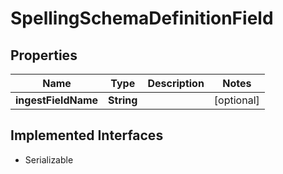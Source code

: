 

# SpellingSchemaDefinitionField


## Properties

| Name | Type | Description | Notes |
|------------ | ------------- | ------------- | -------------|
|**ingestFieldName** | **String** |  |  [optional] |


## Implemented Interfaces

* Serializable


